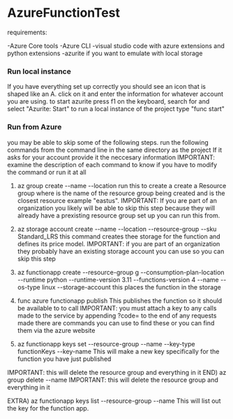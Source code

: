 # AzureFunctionTest

requirements: 

-Azure Core tools
-Azure CLI
-visual studio code with azure extensions and python extensions
-azurite if you want to emulate with local storage

### Run local instance
If you have everything set up correctly you should see an icon that is shaped like an A.
click on it and enter the information for whatever account you are using.
to start azurite press f1 on the keyboard, search for and select "Azurite: Start"
to run a local instance of the project type "func start"

### Run from Azure
you may be able to skip some of the following steps.
run the following commands from the command line in the same directory as the project
If it asks for your account provide it the neccesary information
IMPORTANT: examine the description of each command to know if you have to modify the command or run it at all

1) az group create --name <RESOURCE GROUP NAME> --location <LOCATION>
run this to create a create a Resource group where <RESOURCE GROUP NAME> is the name of the resource group being created and
<LOCATION> is the closest resource example "eastus". IMPORTANT: If you are part of an organization you
likely will be able to skip this step because they will already have a prexisting resource group set up
you can run this from.

2) az storage account create --name <STORAGE ACCOUNT NAME> --location <LOCATION> --resource-group <RESOURCE GROUP NAME> --sku Standard_LRS
this command creates thee storage for the function and defines its price model.
IMPORTANT: if you are part of an organization they probably have an existing storage account you can use so you can skip this step

3) az functionapp create --resource-group <STORAGE ACCOUNT NAME>g --consumption-plan-location <LOCATION> --runtime python --runtime-version 3.11 --functions-version 4 --name <FUNCTION NAME> --os-type linux --storage-account  <STORAGE ACCOUNT NAME>
this places the function in the storage

4) func azure functionapp publish <FUNCTION NAME>
This publishes the function so it should be available to to call
IMPORTANT: you must attach a key to any calls made to the service by appending ?code=<ACCESS KEY> to the end of any requests made
there are commands you can use to find these or you can find them via the azure website

5) az functionapp keys set --resource-group <RESOURCE GROUP NAME> --name <FUNCTION NAME> --key-type functionKeys --key-name <KEY NAME>
This will make a new key specifically for the function you have just published

IMPORTANT: this will delete the resource group and everything in it
END) az group delete --name <RESOURCE GROUP NAME>
IMPORTANT: this will delete the resource group and everything in it

EXTRA) az functionapp keys list --resource-group <RESOURCE GROUP NAME> --name <FUNCTION NAME>
This will list out the key for the function app.